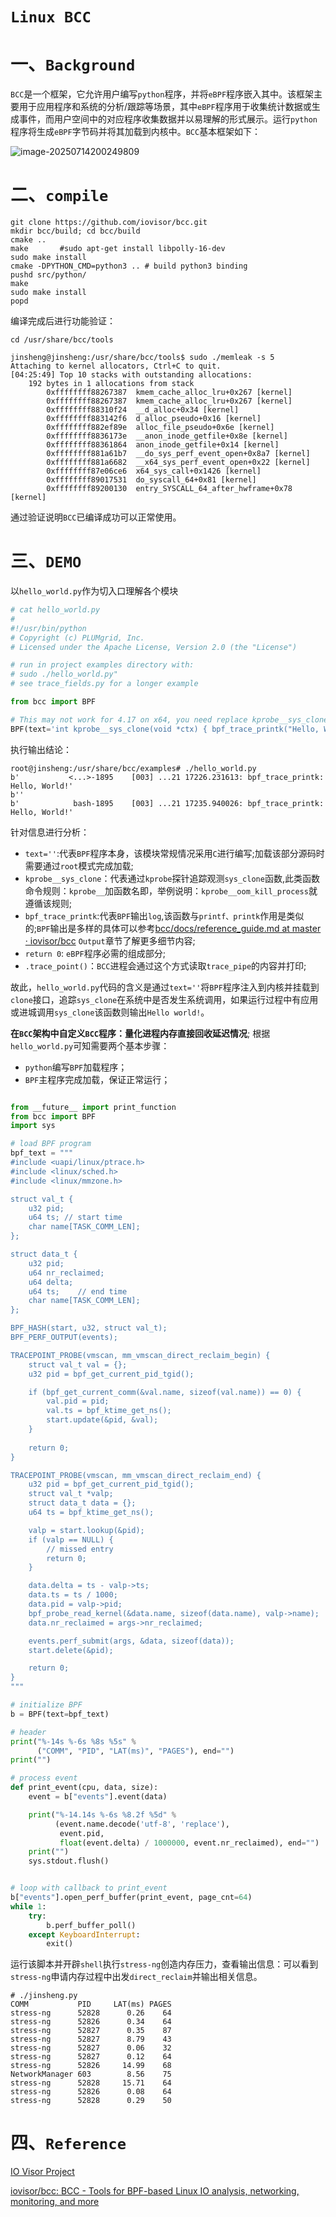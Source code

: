 # `Linux BCC`

# 一、`Background`

`BCC`是一个框架，它允许用户编写`python`程序，并将`eBPF`程序嵌入其中。该框架主要用于应用程序和系统的分析/跟踪等场景，其中`eBPF`程序用于收集统计数据或生成事件，而用户空间中的对应程序收集数据并以易理解的形式展示。运行`python`程序将生成`eBPF`字节码并将其加载到内核中。`BCC`基本框架如下：

![image-20250714200249809](../Markdown/image-20250714200249809.png)
# 二、`compile`

```shell
git clone https://github.com/iovisor/bcc.git
mkdir bcc/build; cd bcc/build
cmake ..
make       #sudo apt-get install libpolly-16-dev
sudo make install
cmake -DPYTHON_CMD=python3 .. # build python3 binding
pushd src/python/
make
sudo make install
popd
```

编译完成后进行功能验证：
```shell
cd /usr/share/bcc/tools

jinsheng@jinsheng:/usr/share/bcc/tools$ sudo ./memleak -s 5
Attaching to kernel allocators, Ctrl+C to quit.
[04:25:49] Top 10 stacks with outstanding allocations:
	192 bytes in 1 allocations from stack
		0xffffffff88267387	kmem_cache_alloc_lru+0x267 [kernel]
		0xffffffff88267387	kmem_cache_alloc_lru+0x267 [kernel]
		0xffffffff88310f24	__d_alloc+0x34 [kernel]
		0xffffffff883142f6	d_alloc_pseudo+0x16 [kernel]
		0xffffffff882ef89e	alloc_file_pseudo+0x6e [kernel]
		0xffffffff8836173e	__anon_inode_getfile+0x8e [kernel]
		0xffffffff88361864	anon_inode_getfile+0x14 [kernel]
		0xffffffff881a61b7	__do_sys_perf_event_open+0x8a7 [kernel]
		0xffffffff881a6682	__x64_sys_perf_event_open+0x22 [kernel]
		0xffffffff87e06ce6	x64_sys_call+0x1426 [kernel]
		0xffffffff89017531	do_syscall_64+0x81 [kernel]
		0xffffffff89200130	entry_SYSCALL_64_after_hwframe+0x78 [kernel]
```
通过验证说明`BCC`已编译成功可以正常使用。
# 三、`DEMO`

以`hello_world.py`作为切入口理解各个模块
```python
# cat hello_world.py
#
#!/usr/bin/python
# Copyright (c) PLUMgrid, Inc.
# Licensed under the Apache License, Version 2.0 (the "License")

# run in project examples directory with:
# sudo ./hello_world.py"
# see trace_fields.py for a longer example

from bcc import BPF

# This may not work for 4.17 on x64, you need replace kprobe__sys_clone with kprobe____x64_sys_clone
BPF(text='int kprobe__sys_clone(void *ctx) { bpf_trace_printk("Hello, World!\\n"); return 0; }').trace_print()
```

执行输出结论：
```shell
root@jinsheng:/usr/share/bcc/examples# ./hello_world.py
b'           <...>-1895    [003] ...21 17226.231613: bpf_trace_printk: Hello, World!'
b''
b'            bash-1895    [003] ...21 17235.940026: bpf_trace_printk: Hello, World!'
```
针对信息进行分析：
- `text=''`:代表`BPF`程序本身，该模块常规情况采用`C`进行编写;加载该部分源码时需要通过`root`模式完成加载;
- `kprobe__sys_clone`：代表通过`kprobe`探针追踪观测`sys_clone`函数,此类函数命令规则：`kprobe__`加函数名即，举例说明：`kprobe__oom_kill_process`就遵循该规则;
- `bpf_trace_printk`:代表`BPF`输出`log`,该函数与`printf、printk`作用是类似的;`BPF`输出是多样的具体可以参考[bcc/docs/reference_guide.md at master · iovisor/bcc](https://github.com/iovisor/bcc/blob/master/docs/reference_guide.md) `Output`章节了解更多细节内容;
- `return 0`: `eBPF`程序必需的组成部分;
- `.trace_point()`：`BCC`进程会通过这个方式读取`trace_pipe`的内容并打印;

故此，`hello_world.py`代码的含义是通过`text=''`将`BPF`程序注入到内核并挂载到`clone`接口，追踪`sys_clone`在系统中是否发生系统调用，如果运行过程中有应用或进城调用`sys_clone`该函数则输出`Hello world!`。

**在`BCC`架构中自定义`BCC`程序：量化进程内存直接回收延迟情况**; 根据`hello_world.py`可知需要两个基本步骤：
- `python`编写`BPF`加载程序；
- `BPF`主程序完成加载，保证正常运行；

```python

from __future__ import print_function
from bcc import BPF
import sys

# load BPF program
bpf_text = """
#include <uapi/linux/ptrace.h>
#include <linux/sched.h>
#include <linux/mmzone.h>

struct val_t {
    u32 pid;
    u64 ts; // start time
    char name[TASK_COMM_LEN];
};

struct data_t {
    u32 pid;
    u64 nr_reclaimed;
    u64 delta;
    u64 ts;    // end time
    char name[TASK_COMM_LEN];
};

BPF_HASH(start, u32, struct val_t);
BPF_PERF_OUTPUT(events);

TRACEPOINT_PROBE(vmscan, mm_vmscan_direct_reclaim_begin) {
    struct val_t val = {};
    u32 pid = bpf_get_current_pid_tgid();

    if (bpf_get_current_comm(&val.name, sizeof(val.name)) == 0) {
        val.pid = pid;
        val.ts = bpf_ktime_get_ns();
        start.update(&pid, &val);
    }
    
    return 0;
}

TRACEPOINT_PROBE(vmscan, mm_vmscan_direct_reclaim_end) {
    u32 pid = bpf_get_current_pid_tgid();
    struct val_t *valp;
    struct data_t data = {};
    u64 ts = bpf_ktime_get_ns();

    valp = start.lookup(&pid);
    if (valp == NULL) {
        // missed entry
        return 0;
    }

    data.delta = ts - valp->ts;
    data.ts = ts / 1000;
    data.pid = valp->pid;
    bpf_probe_read_kernel(&data.name, sizeof(data.name), valp->name);
    data.nr_reclaimed = args->nr_reclaimed;

    events.perf_submit(args, &data, sizeof(data));
    start.delete(&pid);

    return 0;
}
"""

# initialize BPF
b = BPF(text=bpf_text)

# header
print("%-14s %-6s %8s %5s" %
      ("COMM", "PID", "LAT(ms)", "PAGES"), end="")
print("")

# process event
def print_event(cpu, data, size):
    event = b["events"].event(data)

    print("%-14.14s %-6s %8.2f %5d" %
          (event.name.decode('utf-8', 'replace'),
           event.pid,
           float(event.delta) / 1000000, event.nr_reclaimed), end="")
    print("")
    sys.stdout.flush()


# loop with callback to print_event
b["events"].open_perf_buffer(print_event, page_cnt=64)
while 1:
    try:
        b.perf_buffer_poll()
    except KeyboardInterrupt:
        exit()
```

运行该脚本并开辟`shell`执行`stress-ng`创造内存压力，查看输出信息：可以看到`stress-ng`申请内存过程中出发`direct_reclaim`并输出相关信息。
```shell
# ./jinsheng.py 
COMM           PID     LAT(ms) PAGES
stress-ng      52828      0.26    64
stress-ng      52826      0.34    64
stress-ng      52827      0.35    87
stress-ng      52827      8.79    43
stress-ng      52827      0.06    32
stress-ng      52827      0.12    64
stress-ng      52826     14.99    68
NetworkManager 603        8.56    75
stress-ng      52828     15.71    64
stress-ng      52826      0.08    64
stress-ng      52828      0.29    50
```
# 四、`Reference`

[IO Visor Project](https://github.com/iovisor)

[iovisor/bcc: BCC - Tools for BPF-based Linux IO analysis, networking, monitoring, and more](https://github.com/iovisor/bcc)